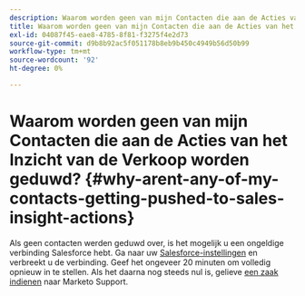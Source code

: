 ```yaml
---
description: Waarom worden geen van mijn Contacten die aan de Acties van het Inzicht van de Verkoop worden geduwd? - Marketo Docs - Productdocumentatie
title: Waarom worden geen van mijn Contacten die aan de Acties van het Inzicht van de Verkoop worden geduwd?
exl-id: 04087f45-eae8-4785-8f81-f3275f4e2d73
source-git-commit: d9b8b92ac5f051178b8eb9b450c4949b56d50b99
workflow-type: tm+mt
source-wordcount: '92'
ht-degree: 0%

---
```


# Waarom worden geen van mijn Contacten die aan de Acties van het Inzicht van de Verkoop worden geduwd? {#why-arent-any-of-my-contacts-getting-pushed-to-sales-insight-actions}

Als geen contacten werden geduwd over, is het mogelijk u een ongeldige verbinding Salesforce hebt. Ga naar uw [Salesforce-instellingen](https://toutapp.com/login) en verbreekt u de verbinding. Geef het ongeveer 20 minuten om volledig opnieuw in te stellen. Als het daarna nog steeds nul is, gelieve [een zaak indienen](https://nation.marketo.com/t5/Support/ct-p/Support#) naar Marketo Support.

